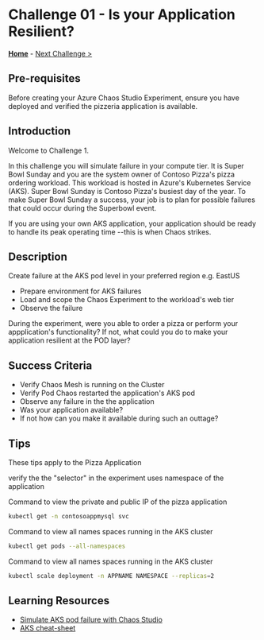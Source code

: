 # Challenge 01 - Is your Application Resilient?

**[Home](../README.md)** - [Next Challenge >](./Challenge-02.md)

## Pre-requisites

Before creating your Azure Chaos Studio Experiment, ensure you have deployed and verified the pizzeria application is available. 

## Introduction

Welcome to Challenge 1.

In this challenge you will simulate failure in your compute tier. It is Super Bowl Sunday and you are the system owner of Contoso Pizza's pizza ordering
workload. This workload is hosted in Azure's Kubernetes Service (AKS). Super Bowl Sunday is Contoso Pizza's busiest day of the year. 
To make Super Bowl Sunday a success, your job is to plan for possible failures that could occur during the Superbowl event.  

If you are using your own AKS application, your application should be ready to handle its peak operating time --this is when Chaos strikes. 
 

## Description

Create failure at the AKS pod level in your preferred region e.g. EastUS

- Prepare environment for AKS failures 
- Load and scope the Chaos Experiment to the workload's web tier
- Observe the failure

During the experiment, were you able to order a pizza or perform your appplication's functionality? If not, what could you do to make your application resilient at the POD layer?  


## Success Criteria

- Verify Chaos Mesh is running on the Cluster
- Verify Pod Chaos restarted the application's AKS pod
- Observe any failure in the the application
- Was your application available? 
- If not how can you make it available during such an outtage? 

## Tips

These tips apply to the Pizza Application

verify the the "selector" in the experiment uses namespace of the application

Command to view the private and public IP of the pizza application 

```bash
kubectl get -n contosoappmysql svc

```

Command to view all names spaces running in the AKS cluster

```bash
kubectl get pods --all-namespaces

```

Command to view all names spaces running in the AKS cluster

```bash
kubectl scale deployment -n APPNAME NAMESPACE --replicas=2

```

## Learning Resources  
- [Simulate AKS pod failure with Chaos Studio](https://docs.microsoft.com/en-us/azure/chaos-studio/chaos-studio-tutorial-aks-portal)
- [AKS cheat-sheet](https://kubernetes.io/docs/reference/kubectl/cheatsheet/)


